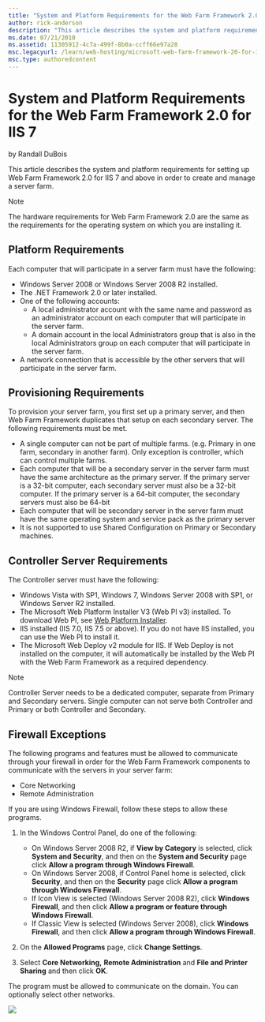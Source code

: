 ```yaml
---
title: "System and Platform Requirements for the Web Farm Framework 2.0 for IIS 7"
author: rick-anderson
description: "This article describes the system and platform requirements for setting up Web Farm Framework 2.0 for IIS 7 and above in order to create and manage a server..."
ms.date: 07/21/2010
ms.assetid: 11305912-4c7a-499f-8b0a-ccff66e97a28
msc.legacyurl: /learn/web-hosting/microsoft-web-farm-framework-20-for-iis-7/system-and-platform-requirements-for-the-web-farm-framework-20-for-iis
msc.type: authoredcontent
---
```

System and Platform Requirements for the Web Farm Framework 2.0 for IIS 7
====================
by Randall DuBois

This article describes the system and platform requirements for setting up Web Farm Framework 2.0 for IIS 7 and above in order to create and manage a server farm.

> [!NOTE]
> The hardware requirements for Web Farm Framework 2.0 are the same as the requirements for the operating system on which you are installing it.

## Platform Requirements

Each computer that will participate in a server farm must have the following:

- Windows Server 2008 or Windows Server 2008 R2 installed.
- The .NET Framework 2.0 or later installed.
- One of the following accounts:
    - A local administrator account with the same name and password as an administrator account on each computer that will participate in the server farm.
    - A domain account in the local Administrators group that is also in the local Administrators group on each computer that will participate in the server farm.
- A network connection that is accessible by the other servers that will participate in the server farm.

## Provisioning Requirements

To provision your server farm, you first set up a primary server, and then Web Farm Framework duplicates that setup on each secondary server. The following requirements must be met.

- A single computer can not be part of multiple farms. (e.g. Primary in one farm, secondary in another farm). Only exception is controller, which can control multiple farms.
- Each computer that will be a secondary server in the server farm must have the same architecture as the primary server. If the primary server is a 32-bit computer, each secondary server must also be a 32-bit computer. If the primary server is a 64-bit computer, the secondary servers must also be 64-bit
- Each computer that will be secondary server in the server farm must have the same operating system and service pack as the primary server
- It is not supported to use Shared Configuration on Primary or Secondary machines.

## Controller Server Requirements

The Controller server must have the following:

- Windows Vista with SP1, Windows 7, Windows Server 2008 with SP1, or Windows Server R2 installed.
- The Microsoft Web Platform Installer V3 (Web PI v3) installed. To download Web PI, see [Web Platform Installer](https://www.microsoft.com/web/downloads/platform.aspx "Web Platform Installer").
- IIS installed (IIS 7.0, IIS 7.5 or above). If you do not have IIS installed, you can use the Web PI to install it.
- The Microsoft Web Deploy v2 module for IIS. If Web Deploy is not installed on the computer, it will automatically be installed by the Web PI with the Web Farm Framework as a required dependency.

> [!NOTE]
> Controller Server needs to be a dedicated computer, separate from Primary and Secondary servers. Single computer can not serve both Controller and Primary or both Controller and Secondary.

## Firewall Exceptions

The following programs and features must be allowed to communicate through your firewall in order for the Web Farm Framework components to communicate with the servers in your server farm:

- Core Networking
- Remote Administration

If you are using Windows Firewall, follow these steps to allow these programs.

1. In the Windows Control Panel, do one of the following: 

    - On Windows Server 2008 R2, if **View by Category** is selected, click **System and Security**, and then on the **System and Security** page click **Allow a program through Windows Firewall**.
    - On Windows Server 2008, if Control Panel home is selected, click **Security**, and then on the **Security** page click **Allow a program through Windows Firewall**.
    - If Icon View is selected (Windows Server 2008 R2), click **Windows Firewall**, and then click **Allow a program or feature through Windows Firewall**.
    - If Classic View is selected (Windows Server 2008), click **Windows Firewall**, and then click **Allow a program through Windows Firewall**.
2. On the **Allowed Programs** page, click **Change Settings**.
3. Select **Core Networking,** **Remote Administration** and **File and Printer Sharing** and then click **OK**.  
  
 The program must be allowed to communicate on the domain. You can optionally select other networks.

![](system-and-platform-requirements-for-the-web-farm-framework-20-for-iis/_static/image1.png)
